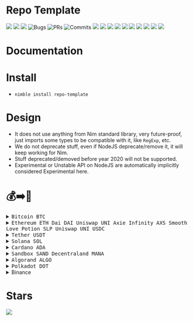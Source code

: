 # Repo Template



![](https://img.shields.io/github/languages/top/juancarlospaco/repo-template?style=for-the-badge)
![](https://img.shields.io/github/stars/juancarlospaco/repo-template?style=for-the-badge)
![](https://img.shields.io/github/languages/code-size/juancarlospaco/repo-template?style=for-the-badge)
![](https://img.shields.io/github/issues-raw/juancarlospaco/repo-template?style=for-the-badge "Bugs")
![](https://img.shields.io/github/issues-pr-raw/juancarlospaco/repo-template?style=for-the-badge "PRs")
![](https://img.shields.io/github/last-commit/juancarlospaco/repo-template?style=for-the-badge "Commits")
![](https://github.com/juancarlospaco/repo-template/workflows/Build/badge.svg?branch=main)
![](https://img.shields.io/github/languages/count/juancarlospaco/repo-template?style=for-the-badge)
![](https://img.shields.io/github/directory-file-count/juancarlospaco/repo-template?style=for-the-badge)
![](https://img.shields.io/tokei/lines/github/juancarlospaco/repo-template?style=for-the-badge)
![](https://img.shields.io/github/sponsors/juancarlospaco?style=for-the-badge)
![](https://img.shields.io/github/license/juancarlospaco/repo-template?style=for-the-badge)
![](https://img.shields.io/twitter/follow/juancarlospaco?style=for-the-badge)
![](https://img.shields.io/twitch/status/juancarlospaco?style=for-the-badge)
![](https://img.shields.io/github/contributors/juancarlospaco/nodejs?style=for-the-badge)
![](https://img.shields.io/discord/371759389889003530?style=for-the-badge)


# Documentation


# Install

- `nimble install repo-template`


# Design

- It does not use anything from Nim standard library, very future-proof,
  just imports some types to be compatible with it, like `RegExp`, etc.
- We do not deprecate stuff, even if NodeJS deprecate/remove it, it will keep working for Nim.
- Stuff deprecated/demoved before year 2020 will not be supported.
- Experimental or Unstable API on NodeJS are automatically implicitly considered Experimental here.


# 💰➡️🍕

<details>
<summary title="Send Bitcoin"><kbd> Bitcoin BTC </kbd></summary>

**BEP20 Binance Smart Chain Network BSC**
```
0xb78c4cf63274bb22f83481986157d234105ac17e
```
**BTC Bitcoin Network**
```
1Pnf45MgGgY32X4KDNJbutnpx96E4FxqVi
```
**Lightning Network**
```
juancarlospaco@bitrefill.me
```
</details>

<details>
<summary title="Send Ethereum and DAI"><kbd> Ethereum ETH </kbd> <kbd> Dai DAI </kbd> <kbd> Uniswap UNI </kbd> <kbd> Axie Infinity AXS </kbd> <kbd> Smooth Love Potion SLP </kbd> <kbd> Uniswap UNI </kbd> <kbd> USDC </kbd> </summary>

**BEP20 Binance Smart Chain Network BSC**
```
0xb78c4cf63274bb22f83481986157d234105ac17e
```
**ERC20 Ethereum Network**
```
0xb78c4cf63274bb22f83481986157d234105ac17e
```
</details>
<details>
<summary title="Send Tether"><kbd> Tether USDT </kbd></summary>

**BEP20 Binance Smart Chain Network BSC**
```
0xb78c4cf63274bb22f83481986157d234105ac17e
```
**ERC20 Ethereum Network**
```
0xb78c4cf63274bb22f83481986157d234105ac17e
```
**TRC20 Tron Network**
```
TWGft53WgWvH2mnqR8ZUXq1GD8M4gZ4Yfu
```
</details>
<details>
<summary title="Send Solana"><kbd> Solana SOL </kbd></summary>

**BEP20 Binance Smart Chain Network BSC**
```
0xb78c4cf63274bb22f83481986157d234105ac17e
```
**SOL Solana Network**
```
FKaPSd8kTUpH7Q76d77toy1jjPGpZSxR4xbhQHyCMSGq
```
</details>
<details>
<summary title="Send Cardano"><kbd> Cardano ADA </kbd></summary>

**BEP20 Binance Smart Chain Network BSC**
```
0xb78c4cf63274bb22f83481986157d234105ac17e
```
**ADA Cardano Network**
```
DdzFFzCqrht9Y1r4Yx7ouqG9yJNWeXFt69xavLdaeXdu4cQi2yXgNWagzh52o9k9YRh3ussHnBnDrg7v7W2hSXWXfBhbo2ooUKRFMieM
```
</details>
<details>
<summary title="Send Sandbox"><kbd> Sandbox SAND </kbd> <kbd> Decentraland MANA </kbd></summary>

**ERC20 Ethereum Network**
```
0xb78c4cf63274bb22f83481986157d234105ac17e
```
</details>
<details>
<summary title="Send Algorand"><kbd> Algorand ALGO </kbd></summary>

**ALGO Algorand Network**
```
WM54DHVZQIQDVTHMPOH6FEZ4U2AU3OBPGAFTHSCYWMFE7ETKCUUOYAW24Q
```
</details>
<details>
<summary title="Send Polkadot"><kbd> Polkadot DOT </kbd></summary>

**DOT Network**
```
13GdxHQbQA1K6i7Ctf781nQkhQhoVhGgUnrjn9EvcJnYWCEd
```
**BEP20 Binance Smart Chain Network BSC**
```
0xb78c4cf63274bb22f83481986157d234105ac17e
```
</details>
<details>
<summary title="Send via Binance Pay"> Binance </summary>

[https://pay.binance.com/en/checkout/e92e536210fd4f62b426ea7ee65b49c3](https://pay.binance.com/en/checkout/e92e536210fd4f62b426ea7ee65b49c3 "Send via Binance Pay")
</details>


# Stars

![](https://starchart.cc/juancarlospaco/repo-template.svg)
